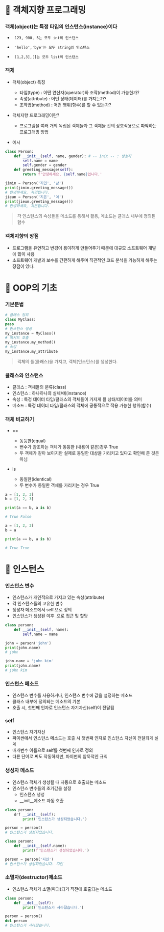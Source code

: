# 📌 객체지향 프로그래밍
### 객체(object)는 특정 타입의 인스턴스(instance)이다

-      123, 900, 5는 모두 int의 인스턴스
-      'hello','bye'는 모두 string의 인스턴스
-      [1,2,3],[]는 모두 list의 인스턴스


### 객체

-   객체(object) 특징
    - 타입(type) : 어떤 연산자(operator)와 조작(method)이 가능한가?
    - 속성(attribute) : 어떤 상태(데이터)를 가지는가?
    - 조작법(method) : 어떤 행위(함수)를 할 수 있는가?


- 객체지향 프로그래밍이란?
    - 프로그램을 여러 개의 독립된 객체들과 그 객체들 간의 상호작용으로 파악하는 프로그래밍 방법

- 예시
```python
class Person:
    def __init__(self, name, gender): # -- init -- : 생성자
        self.name = name
        self.gender = gender
    def greeting_message(self):
        return f'안녕하세요, {self.name}입니다.'
```
```python
jimin = Person('지민', '남')
print(jimin.greeting_message())
# 안녕하세요, 지민입니다.
jieun = Person('지은', '여')
print(jieun.greeting_message())
# 안녕하세요, 지은입니다.
```
> 각 인스턴스의 속성들을 메소드를 통해서 활용, 메소드는 클래스 내부에 정의된 함수

### 객체지향의 장점
- 프로그램을 유연하고 변경이 용이하게 만들어주기 때문에 대규모 소프트웨어 개발에 많이 사용
- 소프트웨어 개발과 보수를 간편하게 해주며 직관적인 코드 분석을 가능하게 해주는 장점이 있다.

# 📌 OOP의 기초

### 기본문법
```python
# 클래스 정의
class MyClass:
pass
# 인스턴스 생성
my_instance = MyClass()
# 메서드 호출
my_instance.my_method()
# 속성
my_instance.my_attribute
```
> 객체의 틀(클래스)을 가지고, 객체(인스턴스)를 생성한다.

### 클래스와 인스턴스
- 클래스 : 객체들의 분류(class)
- 인스턴스 : 하나하나의 실체/예(instance)
- 속성 : 특정 데이터 타입/클래스의 객체들이 가지게 될 상태/데이터를 의미
- 메소드 : 특정 데이터 타입/클래스의 객체에 공통적으로 적용 가능한 행위(함수)

### 객체 비교하기
- ==
    - 동등한(equal)
    - 변수가 참조하는 객체가 동등한 (내용이 같은)경우 True
    - 두 객체가 같아 보이지만 실제로 동일한 대상을 가리키고 있다고 확인해 준 것은 아님

- is
    - 동일한(identical)
    - 두 변수가 동일한 객체를 가리키는 경우 True

```python
a = [1, 2, 3]
b = [1, 2, 3]

print(a == b, a is b)

# True False

a = [1, 2, 3]
b = a

print(a == b, a is b)

# True True
```

# 📌 인스턴스
### 인스턴스 변수
- 인스턴스가 개인적으로 가지고 있는 속성(attribute)
- 각 인스턴스들의 고유한 변수
- 생성자 메소드에서 self.<name>으로 정의
- 인스턴스가 생성된 이후 <instance>.<name>으로 접근 및 할당
```python
class person:
    def __init__(self, name):
        self.name = name

john = person('john')
print(john.name)
# john

john.name = 'john kim'
print(john.name)
# john kim
```

### 인스턴스 메소드
- 인스턴스 변수를 사용하거나, 인스턴스 변수에 값을 설정하는 메소드
- 클래스 내부에 정의되는 메소드의 기본
- 호출 시, 첫번째 인자로 인스턴스 자기자신(self)이 전달됨

### self
- 인스턴스 자기자신
- 파이썬에서 인스턴스 메소드는 호출 시 첫번째 인자로 인스턴스 자신이 전달되게 설계
- 매개변수 이름으로 self를 첫번째 인자로 정의
- 다른 단어로 써도 작동하지만, 파이썬의 암묵적인 규칙

### 생성자 메소드
- 인스턴스 객체가 생성될 때 자동으로 호출되는 메소드
- 인스턴스 변수들의 초기값을 설정
    - 인스턴스 생성
    - __init__메소드 자동 호출

```python
class person:
    drf __init__(self):
        print('인스턴스가 생성되었습니다.')

person = person()
# 인스턴스가 생성되었습니다.

class person:
    def __init__(self.name):
        print(f'인스턴스가 생성되었습니다.')

person = person('지민')
# 인스턴스가 생성되었습니다. 지민
```

### 소멸자(destructor)메소드
- 인스턴스 객체가 소멸(파괴)되기 직전에 호출되는 메소드

```python
class person:
    def __del__(self):
        print('인스턴스가 사라졌습니다.')

person = person()
del person
# 인스턴스가 사라졌습니다.
```

    

